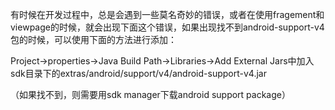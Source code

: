 有时候在开发过程中，总是会遇到一些莫名奇妙的错误，或者在使用fragement和viewpage的时候，就会出现下面这个错误，如果出现找不到android-support-v4 包的时候，可以使用下面的方法进行添加：

 

Project->properties->Java Build Path->Libraries->Add External Jars中加入sdk目录下的extras/android/support/v4/android-support-v4.jar

（如果找不到，则需要用sdk manager下载android support package）